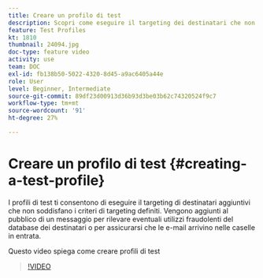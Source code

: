 ```yaml
---
title: Creare un profilo di test
description: Scopri come eseguire il targeting dei destinatari che non corrispondono ai criteri di targeting definiti per rilevare eventuali utilizzi fraudolenti del database dei destinatari o per assicurarti che le e-mail arrivino nelle caselle in entrata.
feature: Test Profiles
kt: 1810
thumbnail: 24094.jpg
doc-type: feature video
activity: use
team: DOC
exl-id: fb138b50-5022-4320-8d45-a9ac6405a44e
role: User
level: Beginner, Intermediate
source-git-commit: 89df23d00913d36b93d3be03b62c74320524f9c7
workflow-type: tm+mt
source-wordcount: '91'
ht-degree: 27%

---
```


# Creare un profilo di test {#creating-a-test-profile}

I profili di test ti consentono di eseguire il targeting di destinatari aggiuntivi che non soddisfano i criteri di targeting definiti. Vengono aggiunti al pubblico di un messaggio per rilevare eventuali utilizzi fraudolenti del database dei destinatari o per assicurarsi che le e-mail arrivino nelle caselle in entrata.

Questo video spiega come creare profili di test

>[!VIDEO](https://video.tv.adobe.com/v/24094?quality=12&learn=on)
